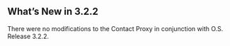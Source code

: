 ## What’s New in 3.2.2

There were no modifications to the Contact Proxy in conjunction with O.S. Release 3.2.2.
